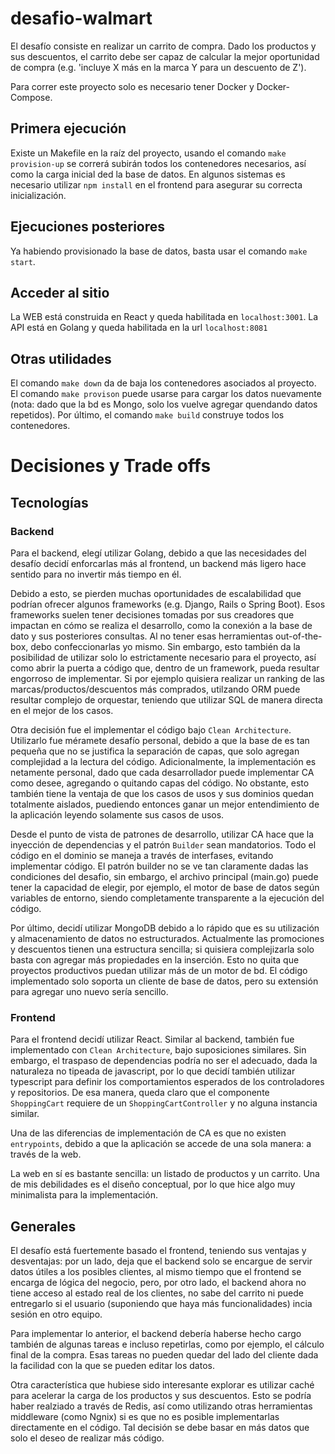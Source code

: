 # desafio-walmart

El desafío consiste en realizar un carrito de compra. Dado los productos y sus descuentos, el carrito debe ser capaz de calcular la mejor oportunidad de compra (e.g. 'incluye X más en la marca Y para un descuento de Z').

Para correr este proyecto solo es necesario tener Docker y Docker-Compose.

## Primera ejecución

Existe un Makefile en la raíz del proyecto, usando el comando `make provision-up` se correrá subirán todos los contenedores necesarios, así como la carga inicial ded la base de datos. En algunos sistemas es necesario utilizar `npm install` en el frontend para asegurar su correcta inicialización.

## Ejecuciones posteriores

Ya habiendo provisionado la base de datos, basta usar el comando `make start`.

## Acceder al sitio

La WEB está construida en React y queda habilitada en `localhost:3001`.
La API está en Golang y queda habilitada en la url `localhost:8081`

## Otras utilidades

El comando `make down` da de baja los contenedores asociados al proyecto. El comando `make provison` puede usarse para cargar los datos nuevamente (nota: dado que la bd es Mongo, solo los vuelve agregar quendando datos repetidos). Por último, el comando `make build` construye todos los contenedores.

# Decisiones y Trade offs

## Tecnologías

### Backend

Para el backend, elegí utilizar Golang, debido a que las necesidades del desafío decidí enforcarlas más al frontend, un backend más ligero hace sentido para no invertir más tiempo en él.

Debido a esto, se pierden muchas oportunidades de escalabilidad que podrían ofrecer algunos frameworks (e.g. Django, Rails o Spring Boot). Esos frameworks suelen tener decisiones tomadas por sus creadores que impactan en cómo se realiza el desarrollo, como la conexión a la base de dato y sus posteriores consultas. Al no tener esas herramientas out-of-the-box, debo confeccionarlas yo mismo. Sin embargo, esto también da la posibilidad de utilizar solo lo estrictamente necesario para el proyecto, así como abrir la puerta a código que, dentro de un framework, pueda resultar engorroso de implementar. Si por ejemplo quisiera realizar un ranking de las marcas/productos/descuentos más comprados, utilzando ORM puede resultar complejo de orquestar, teniendo que utilizar SQL de manera directa en el mejor de los casos.

Otra decisión fue el implementar el código bajo `Clean Architecture`. Utilizarlo fue méramete desafío personal, debido a que la base de es tan pequeña que no se justifica la separación de capas, que solo agregan complejidad a la lectura del código. Adicionalmente, la implementación es netamente personal, dado que cada desarrollador puede implementar CA como desee, agregando o quitando capas del código. No obstante, esto también tiene la ventaja de que los casos de usos y sus dominios quedan totalmente aislados, puediendo entonces ganar un mejor entendimiento de la aplicación leyendo solamente sus casos de usos.

Desde el punto de vista de patrones de desarrollo, utilizar CA hace que la inyección de dependencias y el patrón `Builder` sean mandatorios. Todo el código en el dominio se maneja a través de interfases, evitando implementar código. El patrón builder no se ve tan claramente dadas las condiciones del desafio, sin embargo, el archivo principal (main.go) puede tener la capacidad de elegir, por ejemplo, el motor de base de datos según variables de entorno, siendo completamente transparente a la ejecución del código.

Por último, decidí utilizar MongoDB debido a lo rápido que es su utilización y almacenamiento de datos no estructurados. Actualmente las promociones y descuentos tienen una estructura sencilla; si quisiera complejizarla solo basta con agregar más propiedades en la inserción. Esto no quita que proyectos productivos puedan utilizar más de un motor de bd. El código implementado solo soporta un cliente de base de datos, pero su extensión para agregar uno nuevo sería sencillo.

### Frontend

Para el frontend decidí utilizar React. Similar al backend, también fue implementado con `Clean Architecture`, bajo suposiciones similares. Sin embargo, el traspaso de dependencias podría no ser el adecuado, dada la naturaleza no tipeada de javascript, por lo que decidí también utilizar typescript para definir los comportamientos esperados de los controladores y repositorios. De esa manera, queda claro que el componente `ShoppingCart` requiere de un `ShoppingCartController` y no alguna instancia similar.

Una de las diferencias de implementación de CA es que no existen `entrypoints`, debido a que la aplicación se accede de una sola manera: a través de la web.

La web en sí es bastante sencilla: un listado de productos y un carrito. Una de mis debilidades es el diseño conceptual, por lo que hice algo muy minimalista para la implementación.

## Generales

El desafío está fuertemente basado el frontend, teniendo sus ventajas y desventajas: por un lado, deja que el backend solo se encargue de servir datos útiles a los posibles clientes, al mismo tiempo que el frontend se encarga de lógica del negocio, pero, por otro lado, el backend ahora no tiene acceso al estado real de los clientes, no sabe del carrito ni puede entregarlo si el usuario (suponiendo que haya más funcionalidades) incia sesión en otro equipo.

Para implementar lo anterior, el backend debería haberse hecho cargo también de algunas tareas e incluso repetirlas, como por ejemplo, el cálculo final de la compra. Esas tareas no pueden quedar del lado del cliente dada la facilidad con la que se pueden editar los datos.

Otra característica que hubiese sido interesante explorar es utilizar caché para acelerar la carga de los productos y sus descuentos. Esto se podría haber realziado a través de Redis, así como utilizando otras herramientas middleware (como Ngnix) si es que no es posible implementarlas directamente en el código. Tal decisión se debe basar en más datos que solo el deseo de realizar más código.
